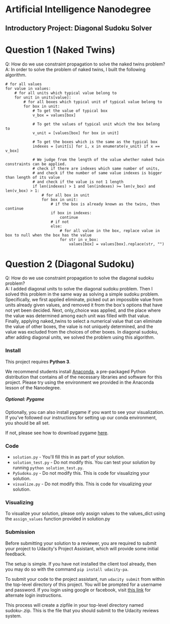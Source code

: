 # Artificial Intelligence Nanodegree
## Introductory Project: Diagonal Sudoku Solver

# Question 1 (Naked Twins)
Q: How do we use constraint propagation to solve the naked twins problem?  
A: In order to solve the problem of naked twins, I built the following algorithm.

    # for all values
    for value in values:
        # for all units which typical value belong to
        for unit in units[value]:
            # for all boxes which typical unit of typical value belong to
            for box in unit:
                # To get the value of typical box
                v_box = values[box]

                # To get the values of typical unit which the box belong to
                v_unit = [values[box] for box in unit]

                # To get the boxes which is the same as the typical box
                indexes = [unit[i] for i, x in enumerate(v_unit) if x == v_box]

                # We judge from the length of the value whether naked twin constraints can be applied.
                # check if there are indexes which same number of units,
                # and check if the number of same value indexes is bigger than length of its value
                # and check if the value is not 1 length
                if len(indexes) > 1 and len(indexes) >= len(v_box) and len(v_box) > 1:
                    # for all box in unit
                    for box in unit:
                        # if the box is already known as the twins, then continue
                        if box in indexes:
                            continue
                        # if not
                        else:
                            # for all value in the box, replace value in box to null when the box has the value
                            for str in v_box:
                                values[box] = values[box].replace(str, "")



# Question 2 (Diagonal Sudoku)
Q: How do we use constraint propagation to solve the diagonal sudoku problem?  
A: I added diagonal units to solve the diagonal sudoku problem.
Then I solved this problem in the same way as solving a simple sudoku problem.  
Specifically, we first applied eliminate, picked out an impossible value from units already given values, and removed it from the box's options that have not yet been decided.
Next, only_choice was applied, and the place where the value was determined among each unit was filled with that value.
Finally, applying naked_twins to select a numerical value that can eliminate the value of other boxes, the value is not uniquely determined, and the value was excluded from the choices of other boxes.
In diagonal sudoku, after adding diagonal units, we solved the problem using this algorithm.

### Install

This project requires **Python 3**.

We recommend students install [Anaconda](https://www.continuum.io/downloads), a pre-packaged Python distribution that contains all of the necessary libraries and software for this project. 
Please try using the environment we provided in the Anaconda lesson of the Nanodegree.

##### Optional: Pygame

Optionally, you can also install pygame if you want to see your visualization. If you've followed our instructions for setting up our conda environment, you should be all set.

If not, please see how to download pygame [here](http://www.pygame.org/download.shtml).

### Code

* `solution.py` - You'll fill this in as part of your solution.
* `solution_test.py` - Do not modify this. You can test your solution by running `python solution_test.py`.
* `PySudoku.py` - Do not modify this. This is code for visualizing your solution.
* `visualize.py` - Do not modify this. This is code for visualizing your solution.

### Visualizing

To visualize your solution, please only assign values to the values_dict using the ```assign_values``` function provided in solution.py

### Submission
Before submitting your solution to a reviewer, you are required to submit your project to Udacity's Project Assistant, which will provide some initial feedback.  

The setup is simple.  If you have not installed the client tool already, then you may do so with the command `pip install udacity-pa`.  

To submit your code to the project assistant, run `udacity submit` from within the top-level directory of this project.  You will be prompted for a username and password.  If you login using google or facebook, visit [this link](https://project-assistant.udacity.com/auth_tokens/jwt_login) for alternate login instructions.

This process will create a zipfile in your top-level directory named sudoku-<id>.zip.  This is the file that you should submit to the Udacity reviews system.

